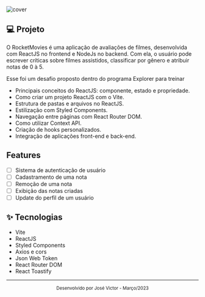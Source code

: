 ![cover](.github/app-preview.gif)

## 💻 Projeto
O RocketMovies é uma aplicação de avaliações de filmes, desenvolvida com ReactJS no frontend e NodeJs no backend. Com ela, o usuário pode escrever críticas sobre filmes assistidos, classificar por gênero e atribuir notas de 0 à 5.

Esse foi um desafio proposto dentro do programa Explorer para treinar
- Principais conceitos do ReactJS: componente, estado e propriedade.
- Como criar um projeto ReactJS com o Vite.
- Estrutura de pastas e arquivos no ReactJS.
- Estilização com Styled Components.
- Navegação entre páginas com React Router DOM.
- Como utilizar Context API.
- Criação de hooks personalizados.
- Integração de aplicações front-end e back-end.

## Features
- [ ] Sistema de autenticação de usuário
- [ ] Cadastramento de uma nota
- [ ] Remoção de uma nota
- [ ] Exibição das notas criadas
- [ ] Update do perfil de um usuário

## ✨ Tecnologias
- Vite
- ReactJS
- Styled Components
- Axios e cors
- Json Web Token
- React Router DOM
- React Toastify
---

<div align="center">
  <small>Desenvolvido por José Victor - Março/2023</small>
</div>
